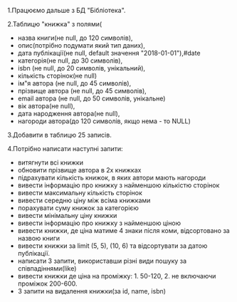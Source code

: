 1.Працюємо дальше з БД "Бібліотека".

2.Таблицю "книжка" з полями(
- назва книги(не null, до 120 символів), 
- опис(потрібно подумати який тип даних), 
- дата публікації(не null, default значення "2018-01-01"),#date
- категорія(не null, до 30 символів),
- isbn (не null, до 20 символів, унікальний),
- кількість сторінок(не null)
- ім"я автора (не null, до 45 символів), 
- прізвище автора (не null, до 45 символів), 
- email автора (не null, до 50 символів, унікальне)
- вік автора(не null),
- дата народження автора(не null),
- нагороди автора(до 120 символів, якщо нема - то NULL)

3.Добавити в таблицю 25 записів.

4.Потрібно написати наступні запити:
- витягнути всі книжки
- обновити прізвище автора в 2х книжках
- підрахувати кількість книжок, в яких автори мають нагороди
- вивести інформацію про книжку з найменшою кількістю сторінок
- вивести максимальну кількість сторінок
- вивести середню ціну між всіма книжками
- порахувати суму книжок за категорією
- вивести мінімальну ціну книжки
- вивести інформацію про книжку з найменшою ціною
- вивести книжки, де ціна матиме 4 знаки після коми, відсортовано за назвою книги
- вивести книжки за limit (5, 5), (10, 6) та відсортувати за датою публікації.
- написати 3 запити, використавши різні види пошуку за співпадіннями(like)
- вивести книжки де ціна на проміжку: 1. 50-120, 2. не включаючи проміжок 200-600.
- 3 запити на видалення книжки(за id, name, isbn)
